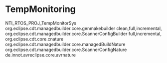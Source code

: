 # TempMonitoring

<?xml version="1.0" encoding="UTF-8"?>
<projectDescription>
	<name>NTI_RTOS_PROJ_TempMonitorSys</name>
	<comment></comment>
	<projects>
	</projects>
	<buildSpec>
		<buildCommand>
			<name>org.eclipse.cdt.managedbuilder.core.genmakebuilder</name>
			<triggers>clean,full,incremental,</triggers>
			<arguments>
			</arguments>
		</buildCommand>
		<buildCommand>
			<name>org.eclipse.cdt.managedbuilder.core.ScannerConfigBuilder</name>
			<triggers>full,incremental,</triggers>
			<arguments>
			</arguments>
		</buildCommand>
	</buildSpec>
	<natures>
		<nature>org.eclipse.cdt.core.cnature</nature>
		<nature>org.eclipse.cdt.managedbuilder.core.managedBuildNature</nature>
		<nature>org.eclipse.cdt.managedbuilder.core.ScannerConfigNature</nature>
		<nature>de.innot.avreclipse.core.avrnature</nature>
	</natures>
</projectDescription>
